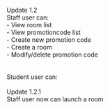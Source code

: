 Update 1.2<br/>
Staff user can:<br/> <t/>
    - View room list<br/> <t/>
    - View promotioncode list<br/> <t/>
    - Create new promotion code<br/> <t/>
    - Create a room<br/> <t/>
    - Modify/delete promotion code<br/> <t/>
<br/><br/>
Student user can:<br/>
<br/>
Update 1.2.1<br/>
Staff user now can launch a room<br/>


